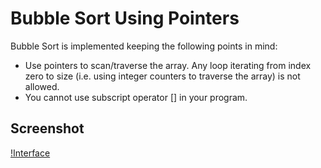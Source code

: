 # Bubble Sort Using Pointers

Bubble Sort is implemented keeping the following points in mind:

*	Use pointers to scan/traverse the array. Any loop iterating from index zero to size (i.e. using integer counters to traverse the array) is not allowed.
*	You cannot use subscript operator [] in your program.


## Screenshot
[!Interface](../master/s.png)

